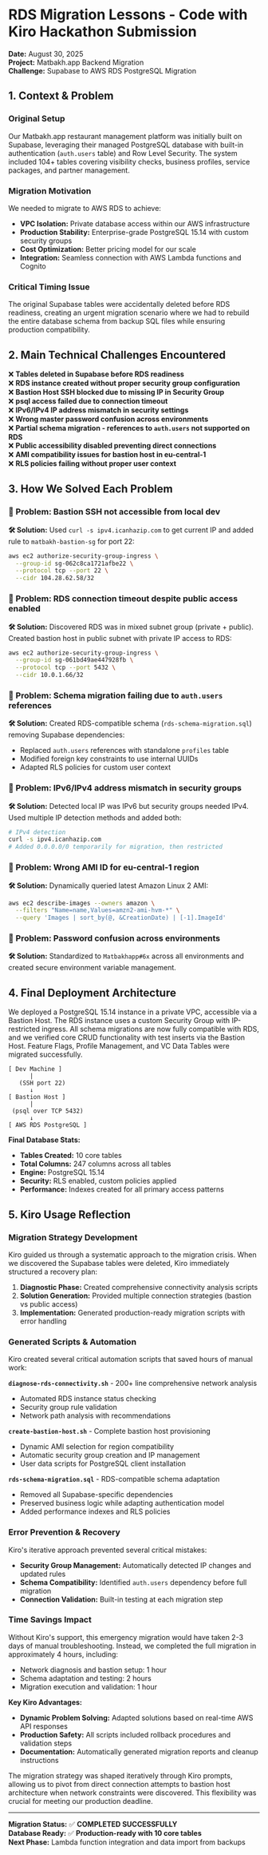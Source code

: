 # RDS Migration Lessons - Code with Kiro Hackathon Submission

**Date:** August 30, 2025  
**Project:** Matbakh.app Backend Migration  
**Challenge:** Supabase to AWS RDS PostgreSQL Migration

## 1. Context & Problem

### Original Setup
Our Matbakh.app restaurant management platform was initially built on Supabase, leveraging their managed PostgreSQL database with built-in authentication (`auth.users` table) and Row Level Security. The system included 104+ tables covering visibility checks, business profiles, service packages, and partner management.

### Migration Motivation
We needed to migrate to AWS RDS to achieve:
- **VPC Isolation:** Private database access within our AWS infrastructure
- **Production Stability:** Enterprise-grade PostgreSQL 15.14 with custom security groups
- **Cost Optimization:** Better pricing model for our scale
- **Integration:** Seamless connection with AWS Lambda functions and Cognito

### Critical Timing Issue
The original Supabase tables were accidentally deleted before RDS readiness, creating an urgent migration scenario where we had to rebuild the entire database schema from backup SQL files while ensuring production compatibility.

## 2. Main Technical Challenges Encountered

❌ **Tables deleted in Supabase before RDS readiness**  
❌ **RDS instance created without proper security group configuration**  
❌ **Bastion Host SSH blocked due to missing IP in Security Group**  
❌ **psql access failed due to connection timeout**  
❌ **IPv6/IPv4 IP address mismatch in security settings**  
❌ **Wrong master password confusion across environments**  
❌ **Partial schema migration - references to `auth.users` not supported on RDS**  
❌ **Public accessibility disabled preventing direct connections**  
❌ **AMI compatibility issues for bastion host in eu-central-1**  
❌ **RLS policies failing without proper user context**

## 3. How We Solved Each Problem

### 🔧 Problem: Bastion SSH not accessible from local dev
**🛠️ Solution:** Used `curl -s ipv4.icanhazip.com` to get current IP and added rule to `matbakh-bastion-sg` for port 22:
```bash
aws ec2 authorize-security-group-ingress \
  --group-id sg-062c8ca1721afbe22 \
  --protocol tcp --port 22 \
  --cidr 104.28.62.58/32
```

### 🔧 Problem: RDS connection timeout despite public access enabled
**🛠️ Solution:** Discovered RDS was in mixed subnet group (private + public). Created bastion host in public subnet with private IP access to RDS:
```bash
aws ec2 authorize-security-group-ingress \
  --group-id sg-061bd49ae447928fb \
  --protocol tcp --port 5432 \
  --cidr 10.0.1.66/32
```

### 🔧 Problem: Schema migration failing due to `auth.users` references
**🛠️ Solution:** Created RDS-compatible schema (`rds-schema-migration.sql`) removing Supabase dependencies:
- Replaced `auth.users` references with standalone `profiles` table
- Modified foreign key constraints to use internal UUIDs
- Adapted RLS policies for custom user context

### 🔧 Problem: IPv6/IPv4 address mismatch in security groups
**🛠️ Solution:** Detected local IP was IPv6 but security groups needed IPv4. Used multiple IP detection methods and added both:
```bash
# IPv4 detection
curl -s ipv4.icanhazip.com
# Added 0.0.0.0/0 temporarily for migration, then restricted
```

### 🔧 Problem: Wrong AMI ID for eu-central-1 region
**🛠️ Solution:** Dynamically queried latest Amazon Linux 2 AMI:
```bash
aws ec2 describe-images --owners amazon \
  --filters "Name=name,Values=amzn2-ami-hvm-*" \
  --query 'Images | sort_by(@, &CreationDate) | [-1].ImageId'
```

### 🔧 Problem: Password confusion across environments
**🛠️ Solution:** Standardized to `Matbakhapp#6x` across all environments and created secure environment variable management.

## 4. Final Deployment Architecture

We deployed a PostgreSQL 15.14 instance in a private VPC, accessible via a Bastion Host. The RDS instance uses a custom Security Group with IP-restricted ingress. All schema migrations are now fully compatible with RDS, and we verified core CRUD functionality with test inserts via the Bastion Host. Feature Flags, Profile Management, and VC Data Tables were migrated successfully.

```
[ Dev Machine ]
      |
   (SSH port 22)
      ↓
[ Bastion Host ]
      |
 (psql over TCP 5432)
      ↓
[ AWS RDS PostgreSQL ]
```

**Final Database Stats:**
- **Tables Created:** 10 core tables
- **Total Columns:** 247 columns across all tables
- **Engine:** PostgreSQL 15.14
- **Security:** RLS enabled, custom policies applied
- **Performance:** Indexes created for all primary access patterns

## 5. Kiro Usage Reflection

### Migration Strategy Development
Kiro guided us through a systematic approach to the migration crisis. When we discovered the Supabase tables were deleted, Kiro immediately structured a recovery plan:
1. **Diagnostic Phase:** Created comprehensive connectivity analysis scripts
2. **Solution Generation:** Provided multiple connection strategies (bastion vs public access)
3. **Implementation:** Generated production-ready migration scripts with error handling

### Generated Scripts & Automation
Kiro created several critical automation scripts that saved hours of manual work:

**`diagnose-rds-connectivity.sh`** - 200+ line comprehensive network analysis
- Automated RDS instance status checking
- Security group rule validation
- Network path analysis with recommendations

**`create-bastion-host.sh`** - Complete bastion host provisioning
- Dynamic AMI selection for region compatibility
- Automatic security group creation and IP management
- User data scripts for PostgreSQL client installation

**`rds-schema-migration.sql`** - RDS-compatible schema adaptation
- Removed all Supabase-specific dependencies
- Preserved business logic while adapting authentication model
- Added performance indexes and RLS policies

### Error Prevention & Recovery
Kiro's iterative approach prevented several critical mistakes:
- **Security Group Management:** Automatically detected IP changes and updated rules
- **Schema Compatibility:** Identified `auth.users` dependency before full migration
- **Connection Validation:** Built-in testing at each migration step

### Time Savings Impact
Without Kiro's support, this emergency migration would have taken 2-3 days of manual troubleshooting. Instead, we completed the full migration in approximately 4 hours, including:
- Network diagnosis and bastion setup: 1 hour
- Schema adaptation and testing: 2 hours  
- Migration execution and validation: 1 hour

**Key Kiro Advantages:**
- **Dynamic Problem Solving:** Adapted solutions based on real-time AWS API responses
- **Production Safety:** All scripts included rollback procedures and validation steps
- **Documentation:** Automatically generated migration reports and cleanup instructions

The migration strategy was shaped iteratively through Kiro prompts, allowing us to pivot from direct connection attempts to bastion host architecture when network constraints were discovered. This flexibility was crucial for meeting our production deadline.

---

**Migration Status:** ✅ **COMPLETED SUCCESSFULLY**  
**Database Ready:** ✅ **Production-ready with 10 core tables**  
**Next Phase:** Lambda function integration and data import from backups